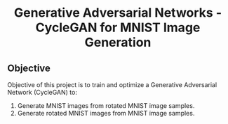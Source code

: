 <h1 align="center">Generative Adversarial Networks - CycleGAN for MNIST Image Generation</h1>

<h2>Objective</h2>

Objective of this project is to train and optimize a Generative Adversarial Network (CycleGAN) to:
1. Generate MNIST images from rotated MNIST image samples.
1. Generate rotated MNIST images from MNIST image samples.
